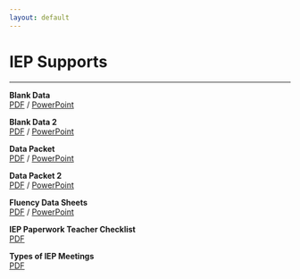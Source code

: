```yaml
---
layout: default
---
```

# IEP Supports
---

<b>Blank Data</b><br>
[PDF](../forms/DATA_BLANK.pdf) / [PowerPoint](../forms/DATA_BLANK.pptx)

<b>Blank Data 2</b><br>
[PDF](../forms/DATA_BLANK_2.pdf) / [PowerPoint](../forms/DATA_BLANK_2.pptx)

<b>Data Packet</b><br>
[PDF](../forms/Data_Packet.pdf) / [PowerPoint](../forms/Data_Packet_Editable.pptx)

<b>Data Packet 2</b><br>
[PDF](../forms/Data_Packet_2.pdf) / [PowerPoint](../forms/Data_Packet_Editable_2.pptx)

<b>Fluency Data Sheets</b><br>
[PDF](../forms/Fluency_Data_Sheets.pdf) / [PowerPoint](../forms/Fluency_Data_Sheets.pptx)

<b>IEP Paperwork Teacher Checklist</b><br>
[PDF](../forms/IEP_Paperwork_Teacher_Checklist.pdf)

<b>Types of IEP Meetings</b><br>
[PDF](../forms/Types_of_IEP_Meetings.pdf)





